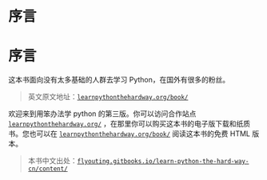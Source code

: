 # 序言

# 序言

这本书面向没有太多基础的人群去学习 Python，在国外有很多的粉丝。

> 英文原文地址：[`learnpythonthehardway.org/book/`](http://learnpythonthehardway.org/book/)

欢迎来到用笨办法学 python 的第三版。你可以访问合作站点[`learnpythonthehardway.org/`](http://learnpythonthehardway.org/) ，在那里你可以购买这本书的电子版下载和纸质书。您也可以在 [`learnpythonthehardway.org/book/`](http://learnpythonthehardway.org/book/) 阅读这本书的免费 HTML 版本。

> 本书中文出处：[`flyouting.gitbooks.io/learn-python-the-hard-way-cn/content/`](http://flyouting.gitbooks.io/learn-python-the-hard-way-cn/content/)